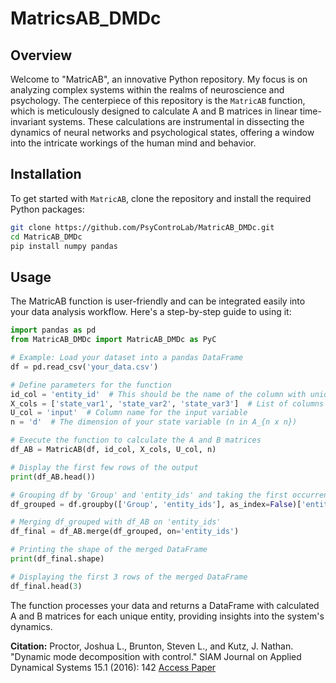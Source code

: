 # MatricsAB_DMDc
## Overview
Welcome to "MatricAB", an innovative Python repository. My focus is on analyzing complex systems within the realms of neuroscience and psychology. The centerpiece of this repository is the `MatricAB` function, which is meticulously designed to calculate A and B matrices in linear time-invariant systems. These calculations are instrumental in dissecting the dynamics of neural networks and psychological states, offering a window into the intricate workings of the human mind and behavior.


## Installation
To get started with `MatricAB`, clone the repository and install the required Python packages:
```bash
git clone https://github.com/PsyControLab/MatricAB_DMDc.git
cd MatricAB_DMDc
pip install numpy pandas
```
## Usage
The MatricAB function is user-friendly and can be integrated easily into your data analysis workflow. Here's a step-by-step guide to using it:

```python
import pandas as pd
from MatricAB_DMDc import MatricAB_DMDc as PyC

# Example: Load your dataset into a pandas DataFrame
df = pd.read_csv('your_data.csv')

# Define parameters for the function
id_col = 'entity_id'  # This should be the name of the column with unique identifiers in your dataset
X_cols = ['state_var1', 'state_var2', 'state_var3']  # List of columns representing state variables
U_col = 'input'  # Column name for the input variable
n = 'd'  # The dimension of your state variable (n in A_{n x n})

# Execute the function to calculate the A and B matrices
df_AB = MatricAB(df, id_col, X_cols, U_col, n)

# Display the first few rows of the output
print(df_AB.head())

# Grouping df by 'Group' and 'entity_ids' and taking the first occurrence
df_grouped = df.groupby(['Group', 'entity_ids'], as_index=False)['entity_ids'].first()

# Merging df_grouped with df_AB on 'entity_ids'
df_final = df_AB.merge(df_grouped, on='entity_ids')

# Printing the shape of the merged DataFrame
print(df_final.shape)

# Displaying the first 3 rows of the merged DataFrame
df_final.head(3)

```
The function processes your data and returns a DataFrame with calculated A and B matrices for each unique entity, providing insights into the system's dynamics.

 **Citation:**
 Proctor, Joshua L., Brunton, Steven L., and Kutz, J. Nathan. "Dynamic mode decomposition with control." SIAM Journal on Applied Dynamical Systems 15.1 (2016): 142
 [Access Paper]([https://doi.org/your_DOI_here](https://doi.org/10.1137/15M1013857))


